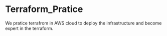 # Terraform_Pratice

We pratice terrafrom  in AWS cloud to deploy the infrastructure and become expert in the terraform.
